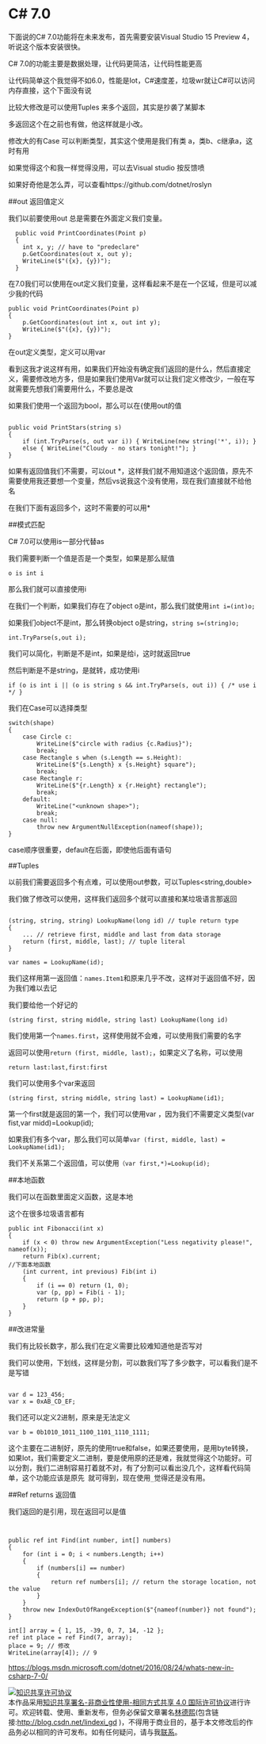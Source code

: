 # C# 7.0


下面说的C# 7.0功能将在未来发布，首先需要安装Visual Studio 15 Preview 4，听说这个版本安装很快。

C# 7.0的功能主要是数据处理，让代码更简洁，让代码性能更高

让代码简单这个我觉得不如6.0，性能是Iot，C#速度差，垃圾wr就让C#可以访问内存直接，这个下面没有说

比较大修改是可以使用Tuples 来多个返回，其实是抄袭了某脚本

多返回这个在之前也有做，他这样就是小改。

修改大的有Case 可以判断类型，其实这个使用是我们有类 a，类b、c继承a，这时有用

如果觉得这个和我一样觉得没用，可以去Visual studio 按反馈喷

如果好奇他是怎么弄，可以查看https://github.com/dotnet/roslyn

##out 返回值定义

我们以前要使用out 总是需要在外面定义我们变量。

```
  public void PrintCoordinates(Point p)
  {
    int x, y; // have to "predeclare"
    p.GetCoordinates(out x, out y);
    WriteLine($"({x}, {y})");
  }
```

在7.0我们可以使用在out定义我们变量，这样看起来不是在一个区域，但是可以减少我的代码

```
public void PrintCoordinates(Point p)
{
    p.GetCoordinates(out int x, out int y);
    WriteLine($"({x}, {y})");
}
```

在out定义类型，定义可以用var

看到这我才说这样有用，如果我们开始没有确定我们返回的是什么，然后直接定义，需要修改地方多，但是如果我们使用Var就可以让我们定义修改少，一般在写就需要先想我们需要用什么，不要总是改

如果我们使用一个返回为bool，那么可以在{使用out的值

```

public void PrintStars(string s)
{
    if (int.TryParse(s, out var i)) { WriteLine(new string('*', i)); }
    else { WriteLine("Cloudy - no stars tonight!"); }
}

```

如果有返回值我们不需要，可以out \*，这样我们就不用知道这个返回值，原先不需要使用我还要想一个变量，然后vs说我这个没有使用，现在我们直接就不给他名

在我们下面有返回多个，这时不需要的可以用\*

##模式匹配

C# 7.0可以使用is一部分代替as

我们需要判断一个值是否是一个类型，如果是那么赋值

`o is int i`

那么我们就可以直接使用i

在我们一个判断，如果我们存在了object o是int，那么我们就使用`int i=(int)o;`

如果我们object不是int，那么转换object o是string，`string s=(string)o;`

`int.TryParse(s,out i);`

我们可以简化，判断是不是int，如果是给i，这时就返回true

然后判断是不是string，是就转，成功使用i

`if (o is int i || (o is string s && int.TryParse(s, out i)) { /* use i */ }`

我们在Case可以选择类型

```
switch(shape)
{
    case Circle c:
        WriteLine($"circle with radius {c.Radius}");
        break;
    case Rectangle s when (s.Length == s.Height):
        WriteLine($"{s.Length} x {s.Height} square");
        break;
    case Rectangle r:
        WriteLine($"{r.Length} x {r.Height} rectangle");
        break;
    default:
        WriteLine("<unknown shape>");
        break;
    case null:
        throw new ArgumentNullException(nameof(shape));
}
```

case顺序很重要，default在后面，即使他后面有语句

##Tuples

以前我们需要返回多个有点难，可以使用out参数，可以Tuples<string,double>

我们做了修改可以使用，这样我们返回多个就可以直接和某垃圾语言那返回

```

(string, string, string) LookupName(long id) // tuple return type
{
    ... // retrieve first, middle and last from data storage
    return (first, middle, last); // tuple literal
}

```

`var names = LookupName(id);`

我们这样用第一返回值：`names.Item1`和原来几乎不改，这样对于返回值不好，因为我们难以去记

我们要给他一个好记的

`(string first, string middle, string last) LookupName(long id)`

我们使用第一个`names.first`，这样使用就不会难，可以使用我们需要的名字

返回可以使用`return (first, middle, last);`，如果定义了名称，可以使用

`return last:last,first:first`

我们可以使用多个var来返回

`(string first, string middle, string last) = LookupName(id1); `

第一个first就是返回的第一个，我们可以使用var ，因为我们不需要定义类型(var fist,var midd)=Lookup(id);

如果我们有多个var，那么我们可以简单`var (first, middle, last) = LookupName(id1);`

我们不关系第二个返回值，可以使用`（var first,*)=Lookup(id);`

##本地函数

我们可以在函数里面定义函数，这是本地

这个在很多垃圾语言都有

```
public int Fibonacci(int x)
{
    if (x < 0) throw new ArgumentException("Less negativity please!", nameof(x));
    return Fib(x).current;
//下面本地函数
    (int current, int previous) Fib(int i)
    {
        if (i == 0) return (1, 0);
        var (p, pp) = Fib(i - 1);
        return (p + pp, p);
    }
}
```

##改进常量

我们有比较长数字，那么我们在定义需要比较难知道他是否写对

我们可以使用，下划线，这样是分割，可以数我们写了多少数字，可以看我们是不是写错

```

var d = 123_456;
var x = 0xAB_CD_EF;

```

我们还可以定义2进制，原来是无法定义

`var b = 0b1010_1011_1100_1101_1110_1111;`

这个主要在二进制好，原先的使用true和false，如果还要使用，是用byte转换，如果Iot，我们需要定义二进制，要是使用原的还是难，我就觉得这个功能好。可以分割，我们二进制容易打着就不对，有了分割可以看出没几个，这样看代码简单，这个功能应该是原先` `就可得到，现在使用`_`觉得还是没有用。

##Ref returns 返回值

我们返回的是引用，现在返回可以是值

```


public ref int Find(int number, int[] numbers)
{
    for (int i = 0; i < numbers.Length; i++)
    {
        if (numbers[i] == number) 
        {
            return ref numbers[i]; // return the storage location, not the value
        }
    }
    throw new IndexOutOfRangeException($"{nameof(number)} not found");
}

int[] array = { 1, 15, -39, 0, 7, 14, -12 };
ref int place = ref Find(7, array); 
place = 9; // 修改
WriteLine(array[4]); // 9

```





https://blogs.msdn.microsoft.com/dotnet/2016/08/24/whats-new-in-csharp-7-0/

<a rel="license" href="http://creativecommons.org/licenses/by-nc-sa/4.0/"><img alt="知识共享许可协议" style="border-width:0" src="https://i.creativecommons.org/l/by-nc-sa/4.0/88x31.png" /></a><br />本作品采用<a rel="license" href="http://creativecommons.org/licenses/by-nc-sa/4.0/">知识共享署名-非商业性使用-相同方式共享 4.0 国际许可协议</a>进行许可。欢迎转载、使用、重新发布，但务必保留文章署名[林德熙](http://blog.csdn.net/lindexi_gd)(包含链接:http://blog.csdn.net/lindexi_gd )，不得用于商业目的，基于本文修改后的作品务必以相同的许可发布。如有任何疑问，请与我[联系](mailto:lindexi_gd@163.com)。


